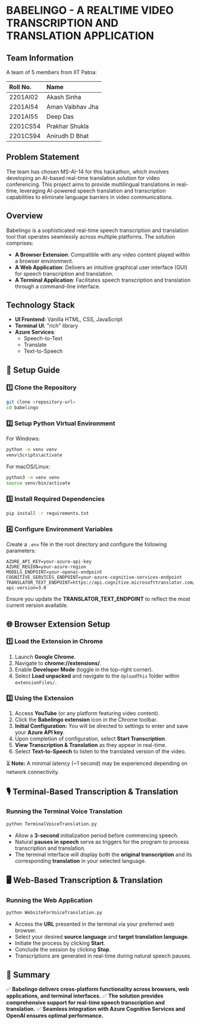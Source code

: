 
# BABELINGO - A REALTIME VIDEO TRANSCRIPTION AND TRANSLATION APPLICATION

## Team Information

A team of 5 members from IIT Patna:


| Roll No. | Name |
| :-- | :-- |
| 2201AI02 | Akash Sinha |
| 2201AI54 | Aman Vaibhav Jha |
| 2201AI55 | Deep Das |
| 2201CS54 | Prakhar Shukla |
| 2201CS94 | Anirudh D Bhat |

## Problem Statement

The team has chosen MS-AI-14 for this hackathon, which involves developing an AI-based real-time translation solution for video conferencing. This project aims to provide multilingual translations in real-time, leveraging AI-powered speech translation and transcription capabilities to eliminate language barriers in video communications.

## Overview

Babelingo is a sophisticated real-time speech transcription and translation tool that operates seamlessly across multiple platforms. The solution comprises:

- **A Browser Extension**: Compatible with any video content played within a browser environment.
- **A Web Application**: Delivers an intuitive graphical user interface (GUI) for speech transcription and translation.
- **A Terminal Application**: Facilitates speech transcription and translation through a command-line interface.


## Technology Stack

- **UI Frontend**: Vanilla HTML, CSS, JavaScript
- **Terminal UI**: "rich" library
- **Azure Services**:
    - Speech-to-Text
    - Translate
    - Text-to-Speech


## 🚀 Setup Guide

### **1️⃣ Clone the Repository**

```sh
git clone <repository-url>
cd babelingo
```


### **2️⃣ Setup Python Virtual Environment**

For Windows:

```sh
python -m venv venv
venv\Scripts\activate
```

For macOS/Linux:

```sh
python3 -m venv venv
source venv/bin/activate
```


### **3️⃣ Install Required Dependencies**

```sh
pip install -r requirements.txt
```


### **4️⃣ Configure Environment Variables**

Create a `.env` file in the root directory and configure the following parameters:

```
AZURE_API_KEY=your-azure-api-key
AZURE_REGION=your-azure-region
MODELS_ENDPOINT=your-openai-endpoint
COGNITIVE_SERVICES_ENDPOINT=your-azure-cognitive-services-endpoint
TRANSLATOR_TEXT_ENDPOINT=https://api.cognitive.microsofttranslator.com/languages?api-version=3.0
```

Ensure you update the **TRANSLATOR_TEXT_ENDPOINT** to reflect the most current version available.

## 🌐 Browser Extension Setup

### **1️⃣ Load the Extension in Chrome**

1. Launch **Google Chrome**.
2. Navigate to **chrome://extensions/**.
3. Enable **Developer Mode** (toggle in the top-right corner).
4. Select **Load unpacked** and navigate to the `UploadThis` folder within `extensionFiles/`.

### **2️⃣ Using the Extension**

1. Access **YouTube** (or any platform featuring video content).
2. Click the **Babelingo extension** icon in the Chrome toolbar.
3. **Initial Configuration:** You will be directed to settings to enter and save your **Azure API key**.
4. Upon completion of configuration, select **Start Transcription**.
5. **View Transcription \& Translation** as they appear in real-time.
6. Select **Text-to-Speech** to listen to the translated version of the video.

⏳ **Note:** A minimal latency (~1 second) may be experienced depending on network connectivity.

## 🎙️ Terminal-Based Transcription \& Translation

### **Running the Terminal Voice Translation**

```sh
python TerminalVoiceTranslation.py
```

- Allow a **3-second** initialization period before commencing speech.
- Natural **pauses in speech** serve as triggers for the program to process transcription and translation.
- The terminal interface will display both the **original transcription** and its corresponding **translation** in your selected language.


## 🖥️ Web-Based Transcription \& Translation

### **Running the Web Application**

```sh
python WebsiteForVoiceTranslation.py
```

- Access the **URL** presented in the terminal via your preferred web browser.
- Select your desired **source language** and **target translation language**.
- Initiate the process by clicking **Start**.
- Conclude the session by clicking **Stop**.
- Transcriptions are generated in real-time during natural speech pauses.


## 📌 Summary

✅ **Babelingo delivers cross-platform functionality across browsers, web applications, and terminal interfaces.**
✅ **The solution provides comprehensive support for real-time speech transcription and translation.**
✅ **Seamless integration with Azure Cognitive Services and OpenAI ensures optimal performance.**



[^1]: https://ppl-ai-file-upload.s3.amazonaws.com/web/direct-files/50665142/1b74e224-e775-4bbe-a45d-5ea451fb536d/README.md

[^2]: https://pplx-res.cloudinary.com/image/upload/v1742965387/user_uploads/ttxrSAoAntfBgFi/image.jpg


